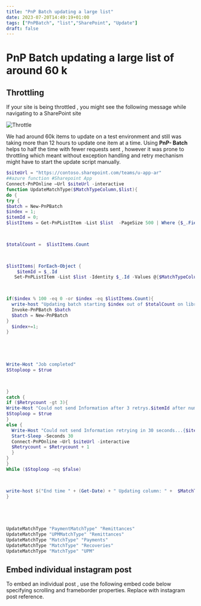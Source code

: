 ```yaml
---
title: "PnP Batch updating a large list"
date: 2023-07-20T14:49:19+01:00
tags: ["PnPBatch", "list","SharePoint", "Update"]
draft: false
---
```


# PnP Batch updating a large list of around 60 k

## Throttling

If your site is being throttled , you might see the following message while navigating to a SharePoint site

![Throttle](../images/PnPBatch-Update-BigList-SharePoint/Throttle_image.png)

We had around 60k items to update on a test environment and still was taking more than 12 hours to update one item at a time. Using **PnP- Batch** helps to half the time with fewer requests sent , however it was prone to throttling which meant without exception handling and retry mechanism might have to start the update script manually.
 
 
```PowerShell
$siteUrl = "https://contoso.sharepoint.com/teams/u-app-ar"
##azure function #Sharepoint App
Connect-PnPOnline –Url $siteUrl -interactive
function UpdateMatchType($MatchTypeColumn,$list){
do {
try {
$batch = New-PnPBatch
$index = 1; 
$itemId = 0; 
$listItems = Get-PnPListItem -List $list  -PageSize 500 | Where {$_.FieldValues.$MatchTypeColumn -ne $null }

 

$totalCount =  $listItems.Count

 

$listItems| ForEach-Object {
    $itemId = $_.Id
   Set-PnPListItem -List $list -Identity $_.Id -Values @{$MatchTypeColumn = $null;} -UpdateType SystemUpdate -Batch $batch

 

if($index % 100 -eq 0 -or $index -eq $listItems.Count){
  write-host "Updating batch starting $index out of $totalCount on library $list"
  Invoke-PnPBatch $batch
  $batch = New-PnPBatch
}
  $index+=1;
}

 

 

Write-Host "Job completed"
$Stoploop = $true

 

}
catch {
if ($Retrycount -gt 3){
Write-Host "Could not send Information after 3 retrys.$itemId after number of item  processed $index"
$Stoploop = $true
}
else {
  Write-Host "Could not send Information retrying in 30 seconds...{$itemId} after number of item  processed {$index}"
  Start-Sleep -Seconds 30
  Connect-PnPOnline –Url $siteUrl -interactive
  $Retrycount = $Retrycount + 1
  }
}
}
While ($Stoploop -eq $false)

 

write-host $("End time " + (Get-Date) + " Updating column: " +  $MatchTypeColumn + "from list " + $listName )
}

 

 

UpdateMatchType "PaymentMatchType" "Remittances" 
UpdateMatchType "UPMMatchType" "Remittances"
UpdateMatchType "MatchType" "Payments"
UpdateMatchType "MatchType" "Recoveries"
UpdateMatchType "MatchType" "UPM"
```

## Embed individual instagram post 

To embed an individual post , use the following embed code below specifying scrolling and frameborder properties. Replace <postRef> with instagram post reference.

